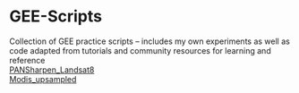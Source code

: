 # GEE-Scripts
Collection of GEE practice scripts – includes my own experiments as well as code adapted from tutorials and community resources for learning and reference <br>
 [PANSharpen_Landsat8]( https://code.earthengine.google.com/bbd8a1180ce8f1b04da3448a5b7d8503?hideCode=true ) <br>
 [Modis_upsampled](https://code.earthengine.google.com/bba8e4cc1cdab911acf85fd61f04b6dc?hideCode=true )
 
